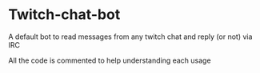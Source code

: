 # Twitch-chat-bot
A default bot to read messages from any twitch chat and reply (or not) via IRC

All the code is commented to help understanding each usage

